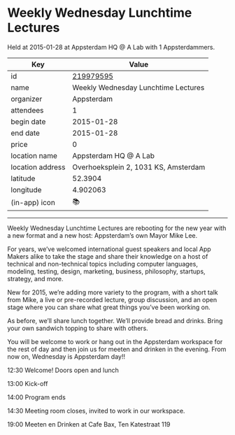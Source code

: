 # Weekly Wednesday Lunchtime Lectures
Held at 2015-01-28 at Appsterdam HQ @ A Lab with 1 Appsterdammers.
        
|Key|Value
|---|---|
|id|[219979595](https://www.meetup.com/appsterdam/events/219979595/)|
|name|Weekly Wednesday Lunchtime Lectures|
|organizer|Appsterdam|
|attendees|1|
|begin date|2015-01-28|
|end date|2015-01-28|
|price|0|
|location name|Appsterdam HQ @ A Lab|
|location address|Overhoeksplein 2, 1031 KS, Amsterdam|
|latitude|52.3904|
|longitude|4.902063|
|(in-app) icon|📚|

---

Weekly Wednesday Lunchtime Lectures are rebooting for the new year with a new format and a new host: Appsterdam’s own Mayor Mike Lee.

For years, we’ve welcomed international guest speakers and local App Makers alike to take the stage and share their knowledge on a host of technical and non-technical topics including computer languages, modeling, testing, design, marketing, business, philosophy, startups, strategy, and more.

New for 2015, we’re adding more variety to the program, with a short talk from Mike, a live or pre-recorded lecture, group discussion, and an open stage where you can share what great things you’ve been working on.

As before, we’ll share lunch together. We’ll provide bread and drinks. Bring your own sandwich topping to share with others.

You will be welcome to work or hang out in the Appsterdam workspace for the rest of day and then join us for meeten and drinken in the evening. From now on, Wednesday is Appsterdam day!! 

12:30 Welcome! Doors open and lunch

13:00 Kick-off

14:00 Program ends

14:30 Meeting room closes, invited to work in our workspace.

19:00 Meeten en Drinken at Cafe Bax, Ten Katestraat 119


